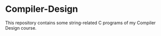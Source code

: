 # Compiler-Design
This repository contains some string-related C programs of my Compiler Design course.
